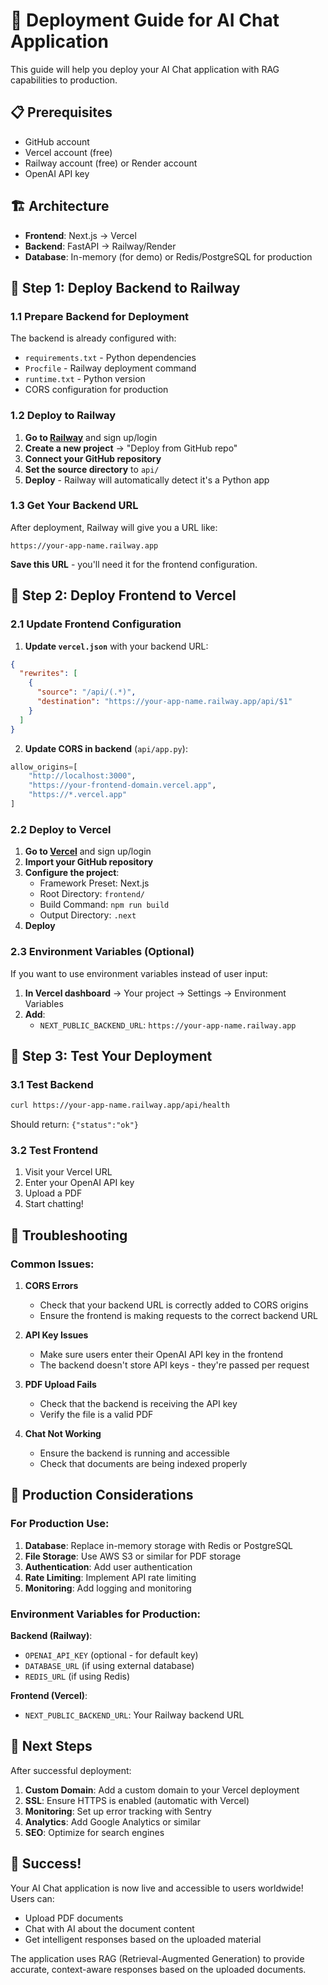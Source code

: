 # 🚀 Deployment Guide for AI Chat Application

This guide will help you deploy your AI Chat application with RAG capabilities to production.

## 📋 Prerequisites

- GitHub account
- Vercel account (free)
- Railway account (free) or Render account
- OpenAI API key

## 🏗️ Architecture

- **Frontend**: Next.js → Vercel
- **Backend**: FastAPI → Railway/Render
- **Database**: In-memory (for demo) or Redis/PostgreSQL for production

## 🎯 Step 1: Deploy Backend to Railway

### 1.1 Prepare Backend for Deployment

The backend is already configured with:
- `requirements.txt` - Python dependencies
- `Procfile` - Railway deployment command
- `runtime.txt` - Python version
- CORS configuration for production

### 1.2 Deploy to Railway

1. **Go to [Railway](https://railway.app)** and sign up/login
2. **Create a new project** → "Deploy from GitHub repo"
3. **Connect your GitHub repository**
4. **Set the source directory** to `api/`
5. **Deploy** - Railway will automatically detect it's a Python app

### 1.3 Get Your Backend URL

After deployment, Railway will give you a URL like:
```
https://your-app-name.railway.app
```

**Save this URL** - you'll need it for the frontend configuration.

## 🎯 Step 2: Deploy Frontend to Vercel

### 2.1 Update Frontend Configuration

1. **Update `vercel.json`** with your backend URL:
```json
{
  "rewrites": [
    {
      "source": "/api/(.*)",
      "destination": "https://your-app-name.railway.app/api/$1"
    }
  ]
}
```

2. **Update CORS in backend** (`api/app.py`):
```python
allow_origins=[
    "http://localhost:3000",
    "https://your-frontend-domain.vercel.app",
    "https://*.vercel.app"
]
```

### 2.2 Deploy to Vercel

1. **Go to [Vercel](https://vercel.com)** and sign up/login
2. **Import your GitHub repository**
3. **Configure the project**:
   - Framework Preset: Next.js
   - Root Directory: `frontend/`
   - Build Command: `npm run build`
   - Output Directory: `.next`
4. **Deploy**

### 2.3 Environment Variables (Optional)

If you want to use environment variables instead of user input:

1. **In Vercel dashboard** → Your project → Settings → Environment Variables
2. **Add**:
   - `NEXT_PUBLIC_BACKEND_URL`: `https://your-app-name.railway.app`

## 🎯 Step 3: Test Your Deployment

### 3.1 Test Backend
```bash
curl https://your-app-name.railway.app/api/health
```
Should return: `{"status":"ok"}`

### 3.2 Test Frontend
1. Visit your Vercel URL
2. Enter your OpenAI API key
3. Upload a PDF
4. Start chatting!

## 🔧 Troubleshooting

### Common Issues:

1. **CORS Errors**
   - Check that your backend URL is correctly added to CORS origins
   - Ensure the frontend is making requests to the correct backend URL

2. **API Key Issues**
   - Make sure users enter their OpenAI API key in the frontend
   - The backend doesn't store API keys - they're passed per request

3. **PDF Upload Fails**
   - Check that the backend is receiving the API key
   - Verify the file is a valid PDF

4. **Chat Not Working**
   - Ensure the backend is running and accessible
   - Check that documents are being indexed properly

## 🚀 Production Considerations

### For Production Use:

1. **Database**: Replace in-memory storage with Redis or PostgreSQL
2. **File Storage**: Use AWS S3 or similar for PDF storage
3. **Authentication**: Add user authentication
4. **Rate Limiting**: Implement API rate limiting
5. **Monitoring**: Add logging and monitoring

### Environment Variables for Production:

**Backend (Railway)**:
- `OPENAI_API_KEY` (optional - for default key)
- `DATABASE_URL` (if using external database)
- `REDIS_URL` (if using Redis)

**Frontend (Vercel)**:
- `NEXT_PUBLIC_BACKEND_URL`: Your Railway backend URL

## 📝 Next Steps

After successful deployment:

1. **Custom Domain**: Add a custom domain to your Vercel deployment
2. **SSL**: Ensure HTTPS is enabled (automatic with Vercel)
3. **Monitoring**: Set up error tracking with Sentry
4. **Analytics**: Add Google Analytics or similar
5. **SEO**: Optimize for search engines

## 🎉 Success!

Your AI Chat application is now live and accessible to users worldwide! Users can:
- Upload PDF documents
- Chat with AI about the document content
- Get intelligent responses based on the uploaded material

The application uses RAG (Retrieval-Augmented Generation) to provide accurate, context-aware responses based on the uploaded documents. 